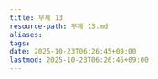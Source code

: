 ```yaml
---
title: 무제 13
resource-path: 무제 13.md
aliases:
tags:
date: 2025-10-23T06:26:45+09:00
lastmod: 2025-10-23T06:26:46+09:00
---
```


